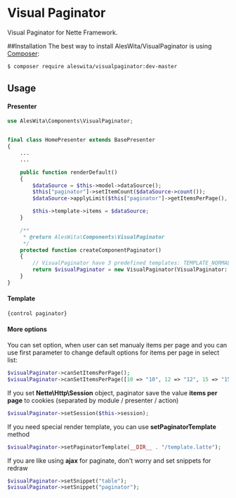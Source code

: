 # Visual Paginator
Visual Paginator for Nette Framework.

##Installation
The best way to install AlesWita/VisualPaginator is using [Composer](http://getcomposer.org/):
```sh
$ composer require aleswita/visualpaginator:dev-master
```

## Usage
#### Presenter
```php
use AlesWita\Components\VisualPaginator;


final class HomePresenter extends BasePresenter
{
	...
	...

	public function renderDefault()
	{
		$dataSource = $this->model->dataSource();
		$this["paginator"]->setItemCount($dataSource->count());
		$dataSource->applyLimit($this["paginator"]->getItemsPerPage(), $this["paginator"]->getOffset());

		$this->template->items = $dataSource;
	}

	/**
	 * @return AlesWita\Components\VisualPaginator
	 */
	protected function createComponentPaginator()
	{
		// VisualPaginator have 3 predefined templates: TEMPLATE_NORMAL, TEMPLATE_BOOTSTRAP and TEMPLATE_BOOTSTRAP_AJAX
		return $visualPaginator = new VisualPaginator(VisualPaginator::TEMPLATE_BOOTSTRAP);
	}
}
```
#### Template
```html
{control paginator}
```


#### More options
You can set option, when user can set manualy items per page and you can use first parameter to change default options for items per page in select list:
```php
$visualPaginator->canSetItemsPerPage();
$visualPaginator->canSetItemsPerPage([10 => "10", 12 => "12", 15 => "15"]);
```

If you set **Nette\Http\Session** object, paginator save the value **items per page** to cookies (separated by module / presenter / action)
```php
$visualPaginator->setSession($this->session);
```

If you need special render template, you can use **setPaginatorTemplate** method
```php
$visualPaginator->setPaginatorTemplate(__DIR__ . "/template.latte");
```

If you are like using **ajax** for paginate, don't worry and set snippets for redraw
```php
$visualPaginator->setSnippet("table");
$visualPaginator->setSnippet("paginator");
```
